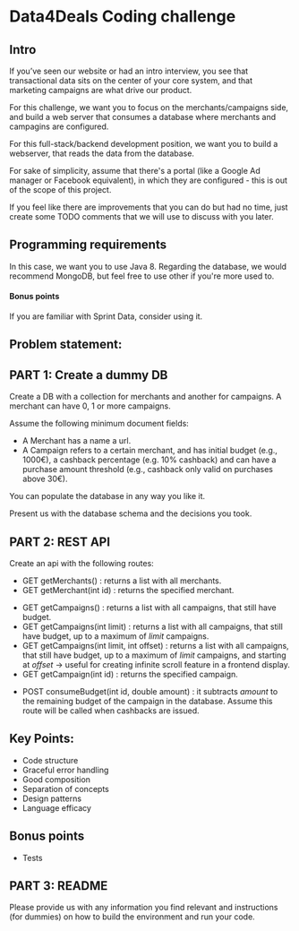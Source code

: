 # Data4Deals Coding challenge

## Intro

If you’ve seen our website or had an intro interview, you see that transactional data sits on the center of your core system, and that marketing campaigns are what drive our product. 

For this challenge, we want you to focus on the merchants/campaigns side, and build a web server that consumes a database where merchants and campagins are configured.

For this full-stack/backend development position, we want you to build a webserver, that reads the data from the database.

For sake of simplicity, assume that there's a portal (like a Google Ad manager or Facebook equivalent), in which they are configured - this is out of the scope of this project.

If you feel like there are improvements that you can do but had no time, just create some TODO comments that we will use to discuss with you later. 

## Programming requirements

In this case, we want you to use Java 8.
Regarding the database, we would recommend MongoDB, but feel free to use other if you're more used to. 

#### Bonus points
If you are familiar with Sprint Data, consider using it.


## Problem statement: 

## PART 1: Create a dummy DB

Create a DB with a collection for merchants and another for campaigns.
A merchant can have 0, 1 or more campaigns.

Assume the following minimum document fields:
* A Merchant has a name a url.
* A Campaign refers to a certain merchant, and has initial budget (e.g., 1000€), a cashback percentage (e.g. 10% cashback) and can have a purchase amount threshold (e.g., cashback only valid on purchases above 30€).

You can populate the database in any way you like it.

Present us with the database schema and the decisions you took.


## PART 2: REST API

Create an api with the following routes:

* GET getMerchants() : returns a list with all merchants.
* GET getMerchant(int id) : returns the specified merchant.


- GET getCampaigns() : returns a list with all campaigns, that still have budget.
- GET getCampaigns(int limit) : returns a list with all campaigns, that still have budget, up to a maximum of _limit_ campaigns.
- GET getCampaigns(int limit, int offset) : returns a list with all campaigns, that still have budget, up to a maximum of _limit_ campaigns, and starting at _offset_ -> useful for creating infinite scroll feature in a frontend display.
- GET getCampaign(int id) : returns the specified campaign.


* POST consumeBudget(int id, double amount) : it subtracts _amount_ to the remaining budget of the campaign in the database. Assume this route will be called when cashbacks are issued.



## Key Points:
- Code structure
- Graceful error handling
- Good composition
- Separation of concepts
- Design patterns
- Language efficacy

## Bonus points
- Tests

## PART 3: README

Please provide us with any information you find relevant and instructions (for dummies) on how to build the environment and run your code. 